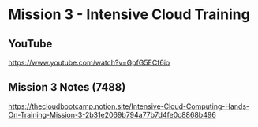 # Mission 3 - Intensive Cloud Training

## YouTube

https://www.youtube.com/watch?v=GpfG5ECf6io

## Mission 3 Notes (7488)

https://thecloudbootcamp.notion.site/Intensive-Cloud-Computing-Hands-On-Training-Mission-3-2b31e2069b794a77b7d4fe0c8868b496
